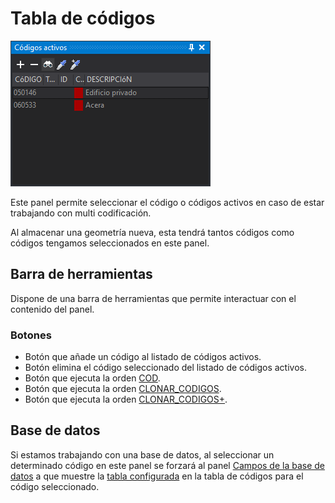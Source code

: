 # Tabla de códigos

![Panel c&#xF3;digos activos mostrando como c&#xF3;digos activos el 050146 y 060533](../../../.gitbook/assets/panelcodigosactivos.png)

Este panel permite seleccionar el código o códigos activos en caso de estar trabajando con multi codificación.

Al almacenar una geometría nueva, esta tendrá tantos códigos como códigos tengamos seleccionados en este panel.

## Barra de herramientas

Dispone de una barra de herramientas que permite interactuar con el contenido del panel.

### Botones

* Botón que añade un código al listado de códigos activos.
* Botón elimina el código seleccionado del listado de códigos activos.
* Botón que ejecuta la orden [COD](../ventana-de-dibujo/ordenes/c/cod.md).
* Botón que ejecuta la orden [CLONAR\_CODIGOS](../ventana-de-dibujo/ordenes/c/clonar-codigos.md).
* Botón que ejecuta la orden [CLONAR\_CODIGOS+](../ventana-de-dibujo/ordenes/c/clonar-codigos-mas.md).

## Base de datos

Si estamos trabajando con una base de datos, al seleccionar un determinado código en este panel se forzará al panel [Campos de la base de datos](campos-de-la-base-de-datos.md) a que muestre la [tabla configurada](../editor-de-tablas-de-codigos/pestanas/codigos/base-de-datos.md#tabla) en la tabla de códigos para el código seleccionado.

